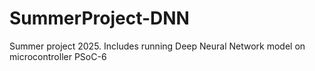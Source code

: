 # SummerProject-DNN
Summer project 2025. Includes running Deep Neural Network model on microcontroller PSoC-6
